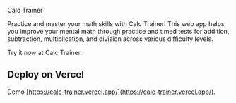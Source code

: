 Calc Trainer

Practice and master your math skills with Calc Trainer! This web app helps you improve your mental math through practice and timed tests for addition, subtraction, multiplication, and division across various difficulty levels.

Try it now at Calc Trainer.

## Deploy on Vercel

Demo [https://calc-trainer.vercel.app/](https://calc-trainer.vercel.app/).
